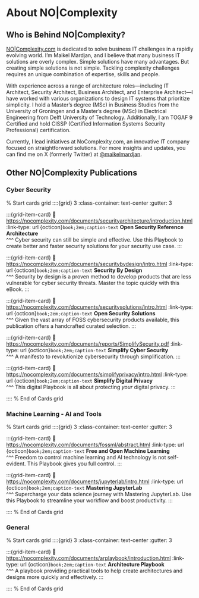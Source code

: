 # About NO|Complexity

## Who is Behind NO|Complexity?

[NO|Complexity.com](https://nocomplexity.com/) is dedicated to solve business IT challenges in a rapidly evolving world. I’m Maikel Mardjan, and I believe that many business IT solutions are overly complex. Simple solutions have many advantages. But creating simple solutions is not simple. Tackling complexity challenges requires an unique combination of expertise, skills and people.


With experience across a range of architecture roles—including IT Architect, Security Architect, Business Architect, and Enterprise Architect—I have worked with various organizations to design IT systems that prioritize simplicity. I hold a Master’s degree (MSc) in Business Studies from the University of Groningen and a Master’s degree (MSc) in Electrical Engineering from Delft University of Technology. Additionally, I am TOGAF 9 Certified and hold CISSP (Certified Information Systems Security Professional) certification.

Currently, I lead initiatives at NoComplexity.com, an innovative IT company focused on straightforward solutions. For more insights and updates, you can find me on X (formerly Twitter) at [@maikelmardjan](https://X.com/maikelmardjan).

## Other NO|Complexity Publications

### Cyber Security 

% Start cards grid
::::{grid} 3
:class-container: text-center
:gutter: 3 

:::{grid-item-card}
:link: https://nocomplexity.com/documents/securityarchitecture/introduction.html
:link-type: url
{octicon}`book;2em;caption-text` **Open Security Reference Architecture**        
^^^
Cyber security can still be simple and effective.
Use this Playbook to create better and faster security solutions for your security use case.
:::

:::{grid-item-card}
:link: https://nocomplexity.com/documents/securitybydesign/intro.html
:link-type: url
{octicon}`book;2em;caption-text` **Security By Design**        
^^^
Security by design is a proven method to develop products that are less vulnerable for cyber security threats.
Master the topic quickly with this eBook.
:::

:::{grid-item-card}
:link: https://nocomplexity.com/documents/securitysolutions/intro.html
:link-type: url
{octicon}`book;2em;caption-text` **Open Security Solutions**        
^^^
Given the vast array of FOSS cybersecurity products available, this publication offers a handcrafted curated selection.
:::

:::{grid-item-card}
:link: https://nocomplexity.com/documents/reports/SimplifySecurity.pdf
:link-type: url
{octicon}`book;2em;caption-text` **Simplify Cyber Security**        
^^^
A manifesto to revolutionize cybersecurity through simplification.
:::

:::{grid-item-card}
:link: https://nocomplexity.com/documents/simplifyprivacy/intro.html
:link-type: url
{octicon}`book;2em;caption-text` **Simplify Digital Privacy**        
^^^
This digital Playbook is all about protecting *your* digital privacy.
:::


::::
% End of Cards grid

### Machine Learning - AI and Tools

% Start cards grid
::::{grid} 3
:class-container: text-center
:gutter: 3 

:::{grid-item-card}
:link: https://nocomplexity.com/documents/fossml/abstract.html
:link-type: url
{octicon}`book;2em;caption-text` **Free and Open Machine Learning**        
^^^
Freedom to control machine learning and AI technology is not self-evident. This Playbook gives you full control.
:::



:::{grid-item-card}
:link: https://nocomplexity.com/documents/jupyterlab/intro.html
:link-type: url
{octicon}`book;2em;caption-text` **Mastering JupyterLab**        
^^^
Supercharge your data science journey with Mastering JupyterLab. Use this Playbook to streamline your workflow and boost productivity. 
:::

 
::::
% End of Cards grid


### General


% Start cards grid
::::{grid} 3
:class-container: text-center
:gutter: 3 

:::{grid-item-card}
:link: https://nocomplexity.com/documents/arplaybook/introduction.html
:link-type: url
{octicon}`book;2em;caption-text` **Architecture Playbook**        
^^^
A playbook providing practical tools to help create architectures and designs more quickly and effectively. 
:::


::::
% End of Cards grid